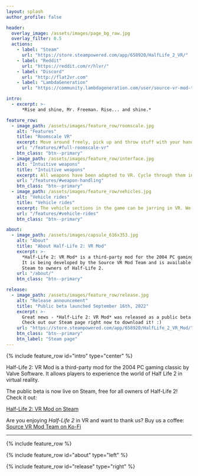 ```yaml
---
layout: splash
author_profile: false

header:
  overlay_image: /assets/images/page_bg_raw.jpg
  overlay_filter: 0.5
  actions:
    - label: "Steam"
      url: "https://store.steampowered.com/app/658920/HalfLife_2_VR/"
    - label: "Reddit"
      url: "https://reddit.com/r/hlvr/"
    - label: "Discord"
      url: "http://flat2vr.com"
    - label: "LambdaGeneration"
      url: "https://community.lambdageneration.com/user/source-vr-mod-team"

intro:
  - excerpt: >-
      *Rise and shine, Mr. Freeman. Rise... and shine.*

feature_row:
  - image_path: /assets/images/feature_row/roomscale.jpg
    alt: "Features"
    title: "Roomscale VR"
    excerpt: Move around freely, pick up and throw stuff with your hands, *be* Gordon Freeman.
    url: "/features/#full-roomscale-vr"
    btn_class: "btn--primary"
  - image_path: /assets/images/feature_row/interface.jpg
    alt: "Intuitive weapons"
    title: "Intuitive weapons"
    excerpt: All weapons have been adapted to VR. Cycle through them in an intuitive Alyx-inspired weapon selection wheel.
    url: "/features/#weapon-handling"
    btn_class: "btn--primary"
  - image_path: /assets/images/feature_row/vehicles.jpg
    alt: "Vehicle rides"
    title: "Vehicle rides"
    excerpt: The vehicle sections in the game can be jarring in VR. We are doing our best to make them accessible to as many people as possible.
    url: "/features/#vehicle-rides"
    btn_class: "btn--primary"

about:
  - image_path: /assets/images/capsule_616x353.jpg
    alt: "About"
    title: "About Half-Life 2: VR Mod"
    excerpt: >-
      *Half-Life 2: VR Mod* is a third-party mod for the 2004 PC gaming classic by Valve Software.
      It is being developed by the Source VR Mod Team and is available free of charge on
      Steam to owners of Half-Life 2.
    url: "/about/"
    btn_class: "btn--primary"

release:
  - image_path: /assets/images/feature_row/release.jpg
    alt: "Release announcement"
    title: "Public beta launched September 16th, 2022"
    excerpt: >-
      Great news - *Half-Life 2: VR Mod* was released as a public beta on September 16th, 2022! It is available on Steam free to any owners of the original *Half-Life 2*.
      Check out our Steam page right now to download it! :)
    url: "https://store.steampowered.com/app/658920/HalfLife_2_VR_Mod/"
    btn_class: "btn--primary"
    btn_label: "Steam page"
---
```


{% include feature_row id="intro" type="center" %}

Half-Life 2: VR Mod is a third-party mod for the 2004 PC gaming classic by Valve Software. It allows players to experience the world of Half Life 2 in virtual reality.

The public beta is now live on Steam, free for all owners of Half-Life 2! Check it out:

[Half-Life 2: VR Mod on Steam](https://store.steampowered.com/app/658920/HalfLife_2_VR_Mod/)

Are you enjoying *Half-Life 2* in VR and want to thank us? Buy us a coffee: [Source VR Mod Team on Ko-Fi](https://ko-fi.com/sourcevrmodteam)

---

{% include feature_row %}

{% include feature_row id="about" type="left" %}

{% include feature_row id="release" type="right" %}
